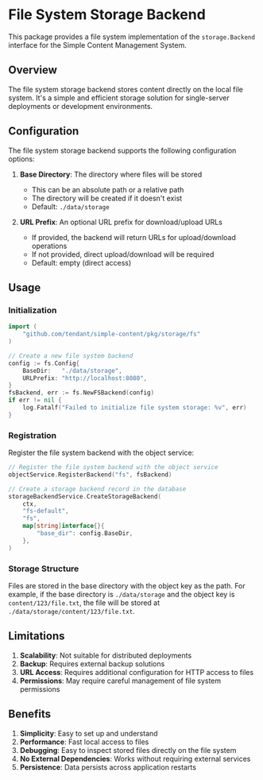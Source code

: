 # File System Storage Backend

This package provides a file system implementation of the `storage.Backend` interface for the Simple Content Management System.

## Overview

The file system storage backend stores content directly on the local file system. It's a simple and efficient storage solution for single-server deployments or development environments.

## Configuration

The file system storage backend supports the following configuration options:

1. **Base Directory**: The directory where files will be stored
   - This can be an absolute path or a relative path
   - The directory will be created if it doesn't exist
   - Default: `./data/storage`

2. **URL Prefix**: An optional URL prefix for download/upload URLs
   - If provided, the backend will return URLs for upload/download operations
   - If not provided, direct upload/download will be required
   - Default: empty (direct access)

## Usage

### Initialization

```go
import (
    "github.com/tendant/simple-content/pkg/storage/fs"
)

// Create a new file system backend
config := fs.Config{
    BaseDir:   "./data/storage",
    URLPrefix: "http://localhost:8080",
}
fsBackend, err := fs.NewFSBackend(config)
if err != nil {
    log.Fatalf("Failed to initialize file system storage: %v", err)
}
```

### Registration

Register the file system backend with the object service:

```go
// Register the file system backend with the object service
objectService.RegisterBackend("fs", fsBackend)

// Create a storage backend record in the database
storageBackendService.CreateStorageBackend(
    ctx,
    "fs-default",
    "fs",
    map[string]interface{}{
        "base_dir": config.BaseDir,
    },
)
```

### Storage Structure

Files are stored in the base directory with the object key as the path. For example, if the base directory is `./data/storage` and the object key is `content/123/file.txt`, the file will be stored at `./data/storage/content/123/file.txt`.

## Limitations

1. **Scalability**: Not suitable for distributed deployments
2. **Backup**: Requires external backup solutions
3. **URL Access**: Requires additional configuration for HTTP access to files
4. **Permissions**: May require careful management of file system permissions

## Benefits

1. **Simplicity**: Easy to set up and understand
2. **Performance**: Fast local access to files
3. **Debugging**: Easy to inspect stored files directly on the file system
4. **No External Dependencies**: Works without requiring external services
5. **Persistence**: Data persists across application restarts

